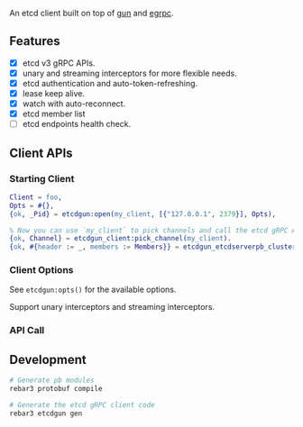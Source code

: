 An etcd client built on top of [gun](https://github.com/ninenines/gun) and [egrpc](https://github.com/belltoy/egrpc).

## Features

- [x] etcd v3 gRPC APIs.
- [x] unary and streaming interceptors for more flexible needs.
- [x] etcd authentication and auto-token-refreshing.
- [x] lease keep alive.
- [x] watch with auto-reconnect.
- [x] etcd member list
- [ ] etcd endpoints health check.

## Client APIs

### Starting Client

```erlang
Client = foo,
Opts = #{},
{ok, _Pid} = etcdgun:open(my_client, [{"127.0.0.1", 2379}], Opts),

% Now you can use `my_client` to pick channels and call the etcd gRPC APIs.
{ok, Channel} = etcdgun_client:pick_channel(my_client).
{ok, #{header := _, members := Members}} = etcdgun_etcdserverpb_cluster_service:member_list(Channel, #{}).
```

### Client Options

See `etcdgun:opts()` for the available options.

Support unary interceptors and streaming interceptors.

### API Call


## Development

```bash
# Generate pb modules
rebar3 protobuf compile

# Generate the etcd gRPC client code
rebar3 etcdgun gen
```
